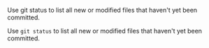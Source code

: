
Use git status to list all new or modified files that haven't yet been committed.

Use `git status` to list all new or modified files that haven't yet been committed.

